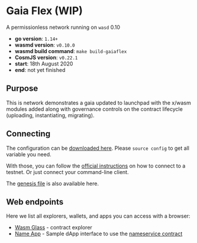 # Gaia Flex (WIP)

A permissionless network running on `wasd` 0.10

- **go version**: `1.14+`
- **wasmd version**: `v0.10.0`
- **wasmd build command**: `make build-gaiaflex`
- **CosmJS version**: `v0.22.1`
- **start**: 18th August 2020
- **end**: not yet finished

## Purpose

This is network demonstrates a gaia updated to launchpad with the x/wasm modules added along with governance controls on the contract lifecycle (uploading, instantiating, migrating).

## Connecting

The configuration can be [downloaded here](./config.env).
Please `source config` to get all variable you need.

With those, you can follow the
[official instructions](https://docs.cosmwasm.com/testnets/testnets.html)
 on how to connect to a testnet.
Or just connect your command-line client.

The [genesis file](./genesis.json) is also available here.

## Web endpoints

Here we list all explorers, wallets, and apps you can access with a browser:

* [Wasm Glass](https://demonet.wasm.glass) - contract explorer
* [Name App](https://cosmwasm.github.io/name-app/) - Sample dApp interface to use the 
  [nameservice contract](https://github.com/CosmWasm/cosmwasm-examples/tree/nameservice-0.5.2/nameservice) 
